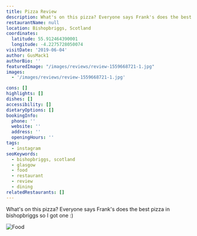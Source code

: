 ```yaml
---
title: Pizza Review
description: What's on this pizza? Everyone says Frank's does the best pizza in bishopbriggs so I got one :)
restaurantName: null
location: Bishopbriggs, Scotland
coordinates:
  latitude: 55.912464390001
  longitude: -4.2275728050074
visitDate: '2019-06-04'
author: GusMack1
authorBio: ''
featuredImage: "/images/reviews/review-1559668721-1.jpg"
images:
  - '/images/reviews/review-1559668721-1.jpg'

cons: []
highlights: []
dishes: []
accessibility: []
dietaryOptions: []
bookingInfo:
  phone: ''
  website: ''
  address: ''
  openingHours: ''
tags:
  - instagram
seoKeywords:
  - bishopbriggs, scotland
  - glasgow
  - food
  - restaurant
  - review
  - dining
relatedRestaurants: []
---
```


What's on this pizza? Everyone says Frank's does the best pizza in bishopbriggs so I got one :)

![Food](/images/reviews/review-1559668721-1.jpg)
